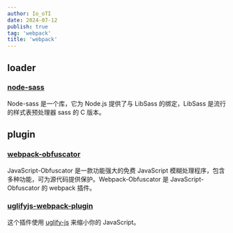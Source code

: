 ```yaml
---
author: Io_oTI
date: 2024-07-12
publish: true
tag: 'webpack'
title: 'webpack'
---
```


## loader

### [node-sass](./loader/node-sass.md)

Node-sass 是一个库，它为 Node.js 提供了与 LibSass 的绑定，LibSass 是流行的样式表预处理器 sass 的 C 版本。

## plugin

### [webpack-obfuscator](./plugin/webpack-obfuscator.md)

JavaScript-Obfuscator 是一款功能强大的免费 JavaScript 模糊处理程序，包含多种功能，可为源代码提供保护。Webpack-Obfuscator 是 JavaScript-Obfuscator 的 webpack 插件。

### [uglifyjs-webpack-plugin](./plugin/uglifyjs-webpack-plugin.md)

这个插件使用 [uglify-js](https://github.com/mishoo/UglifyJS2) 来缩小你的 JavaScript。
